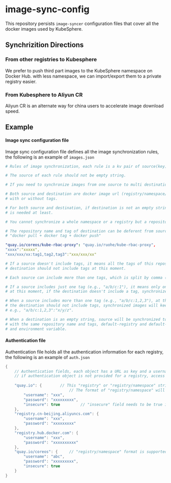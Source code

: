 # image-sync-config

This repository persists `image-syncer` configuration files that cover all the docker images used by KubeSphere.

## Synchrizition Directions

### From other registries to Kubesphere

We prefer to push third part images to the KubeSphere namespace on Docker Hub. with less namespace, we can import/export them to a private registry easier. 

### From Kubesphere to Aliyun CR

Aliyun CR is an alternate way for china users to accelerate image download speed.

## Example

#### Image sync configuration file

Image sync configuration file defines all the image synchronization rules, the following is an example of `images.json`

```yaml
# Rules of image synchronization, each rule is a kv pair of source(key) and destination(value). 

# The source of each rule should not be empty string.

# If you need to synchronize images from one source to multi destinations, add more rules.

# Both source and destination are docker image url (registry/namespace/repository:tag), 
# with or without tags.

# For both source and destination, if destination is not an empty string, "registry/namespace/repository" 
# is needed at least.

# You cannot synchronize a whole namespace or a registry but a repository for one rule at most.

# The repository name and tag of destination can be deferent from source, which works like 
# "docker pull + docker tag + docker push"

"quay.io/coreos/kube-rbac-proxy": "quay.io/ruohe/kube-rbac-proxy",
"xxxx":"xxxxx",
"xxx/xxx/xx:tag1,tag2,tag3":"xxx/xxx/xx"

# If a source doesn't include tags, it means all the tags of this repository need to be synchronized,
# destination should not include tags at this moment.

# Each source can include more than one tags, which is split by comma (e.g., "a/b/c:1", "a/b/c:1,2,3").

# If a source includes just one tag (e.g., "a/b/c:1"), it means only one tag need to be synchronized;
# at this moment, if the destination doesn't include a tag, synchronized image will keep the same tag.

# When a source includes more than one tag (e.g., "a/b/c:1,2,3"), at this moment,
# the destination should not include tags, synchronized images will keep the original tags.
# e.g., "a/b/c:1,2,3":"x/y/z".

# When a destination is an empty string, source will be synchronized to "default-registry/default-namespace"
# with the same repository name and tags, default-registry and default-namespace can be set by both parameters
# and environment variable.
```

#### Authentication file

Authentication file holds all the authentication information for each registry, the following is an example of `auth.json`

```java
{               
    // Authentication fields, each object has a URL as key and a username/password pair as value, 
    // if authentication object is not provided for a registry, access to the registry will be anonymous.
        
    "quay.io": {        // This "registry" or "registry/namespace" string should be the same as registry or registry/namespace used below in "images" field.  
                            // The format of "registry/namespace" will be more prior matched than "registry"
        "username": "xxx",             
        "password": "xxxxxxxxx",
        "insecure": true         // "insecure" field needs to be true if this registry is a http service, default value is false, version of image-syncer need to be later than v1.0.1 to support this field
    },
    "registry.cn-beijing.aliyuncs.com": {
        "username": "xxx",
        "password": "xxxxxxxxx"
    },
    "registry.hub.docker.com": {
        "username": "xxx",
        "password": "xxxxxxxxxx"
    },
    "quay.io/coreos": {     // "registry/namespace" format is supported after v1.0.3 of image-syncer     
        "username": "abc",              
        "password": "xxxxxxxxx",
        "insecure": true  
    }
}
```